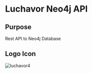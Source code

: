 # Luchavor Neo4j API

## Purpose
Rest API to Neo4j Database 

## Logo Icon

![luchavor4](https://github.com/chemch/luchavor-neo4japi/assets/10344847/c77d8517-2de6-4dc5-abdf-09c872365a28)
